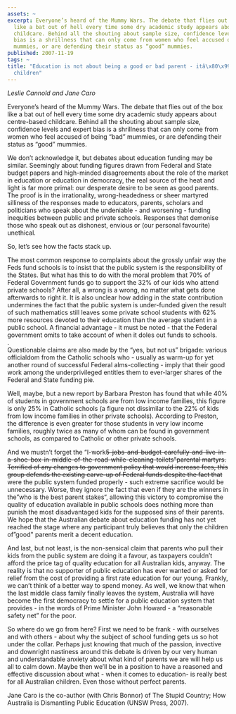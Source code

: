 ```yaml
---
assets: ~
excerpt: Everyone’s heard of the Mummy Wars. The debate that flies out of the box
  like a bat out of hell every time some dry academic study appears about centre-based
  childcare. Behind all the shouting about sample size, confidence levels and expert
  bias is a shrillness that can only come from women who feel accused of being “bad”
  mummies, or are defending their status as “good” mummies.
published: 2007-11-19
tags: ~
title: "Education is not about being a good or bad parent - itâ\x80\x99s about the
  children"
---
```

*Leslie Cannold and Jane Caro*

Everyone’s heard of the Mummy Wars. The debate that flies out of
the box like a bat out of hell every time some dry academic study
appears about centre-based childcare. Behind all the shouting about
sample size, confidence levels and expert bias is a shrillness that can
only come from women who feel accused of being “bad” mummies, or are
defending their status as “good” mummies.

We don’t acknowledge it, but debates about education funding may be
similar. Seemingly about funding figures drawn from Federal and State
budget papers and high-minded disagreements about the role of the market
in education or education in democracy, the real source of the heat and
light is far more primal: our desperate desire to be seen as good
parents. The proof is in the irrationality, wrong-headedness or sheer
martyred silliness of the responses made to educators, parents, scholars
and politicians who speak about the undeniable - and worsening - funding
inequities between public and private schools. Responses that demonise
those who speak out as dishonest, envious or (our personal favourite)
unethical.

So, let’s see how the facts stack up.

The most common response to complaints about the grossly unfair way the
Feds fund schools is to insist that the public system is the
responsibility of the States. But what has this to do with the moral
problem that 70% of Federal Government funds go to support the 32% of
our kids who attend private schools? After all, a wrong is a wrong, no
matter what gets done afterwards to right it. It is also unclear how
adding in the state contribution undermines the fact that the public
system is under-funded given the result of such mathematics still leaves
some private school students with 62% more resources devoted to their
education than the average student in a public school. A financial
advantage - it must be noted - that the Federal government omits to take
account of when it doles out funds to schools.\
. \
Questionable claims are also made by the “yes, but not us” brigade:
various officialdom from the Catholic schools who - usually as warm-up
for yet another round of successful Federal alms-collecting - imply that
their good work among the underprivileged entitles them to ever-larger
shares of the Federal and State funding pie.

Well, maybe, but a new report by Barbara Preston has found that while
40% of students in government schools are from low income families, this
figure is only 25% in Catholic schools (a figure not dissimilar to the
22% of kids from low income families in other private schools).
According to Preston, the difference is even greater for those students
in very low income families, roughly twice as many of whom can be found
in government schools, as compared to Catholic or other private schools.

And we mustn’t forget the
“I-work~~5-jobs-and-budget-carefully-and-live-in-a-shoe-box-in-middle-of-the-road-while-cleaning-toilets"parental
martyrs. Terrified of any changes to government policy that would
increase fees, this group defends the existing carve-up of Federal funds
despite the fact that~~ were the public system funded properly - such
extreme sacrifice would be unnecessary. Worse, they ignore the fact that
even if they are the winners in the”who is the best parent stakes“,
allowing this victory to compromise the quality of education available
in public schools does nothing more than punish the most disadvantaged
kids for the supposed sins of their parents. We hope that the Australian
debate about education funding has not yet reached the stage where any
participant truly believes that only the children of”good" parents merit
a decent education.

And last, but not least, is the non-sensical claim that parents who pull
their kids from the public system are doing it a favour, as taxpayers
couldn’t afford the price tag of quality education for all Australian
kids, anyway. The reality is that no supporter of public education has
ever wanted or asked for relief from the cost of providing a first rate
education for our young. Frankly, we can’t think of a better way to
spend money. As well, we know that when the last middle class family
finally leaves the system, Australia will have become the first
democracy to settle for a public education system that provides - in the
words of Prime Minister John Howard - a “reasonable safety net” for the
poor.

So where do we go from here? First we need to be frank - with ourselves
and with others - about why the subject of school funding gets us so hot
under the collar. Perhaps just knowing that much of the passion,
invective and downright nastiness around this debate is driven by our
very human and understandable anxiety about what kind of parents we are
will help us all to calm down. Maybe then we’ll be in a position to have
a reasoned and effective discussion about what - when it comes to
education- is really best for all Australian children. Even those
without perfect parents.

Jane Caro is the co-author (with Chris Bonnor) of The Stupid Country;
How Australia is Dismantling Public Education (UNSW Press, 2007).